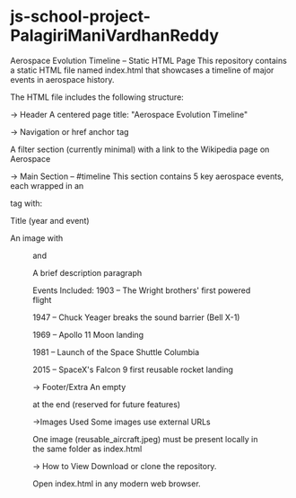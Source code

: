 # js-school-project-PalagiriManiVardhanReddy
Aerospace Evolution Timeline – Static HTML Page
This repository contains a static HTML file named index.html that showcases a timeline of major events in aerospace history.

The HTML file includes the following structure:

-> Header
A centered page title: "Aerospace Evolution Timeline"


-> Navigation or href anchor tag

A filter section (currently minimal) with a link to the Wikipedia page on Aerospace

-> Main Section – #timeline
This section contains 5 key aerospace events, each wrapped in an <article> tag with:

Title (year and event)

An image with <figure> and <figcaption>

A brief description paragraph

 Events Included:
1903 – The Wright brothers' first powered flight

1947 – Chuck Yeager breaks the sound barrier (Bell X-1)

1969 – Apollo 11 Moon landing

1981 – Launch of the Space Shuttle Columbia

2015 – SpaceX's Falcon 9 first reusable rocket landing

-> Footer/Extra
An empty <div id="modal"> at the end (reserved for future features)

->Images Used
Some images use external URLs

One image (reusable_aircraft.jpeg) must be present locally in the same folder as index.html

-> How to View
Download or clone the repository.

Open index.html in any modern web browser.

